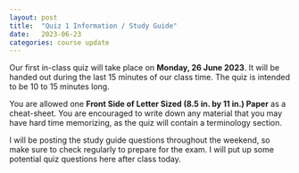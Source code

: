 ```yaml
---
layout: post
title:  "Quiz 1 Information / Study Guide"
date:   2023-06-23
categories: course update
---
```


Our first in-class quiz will take place on **Monday, 26 June 2023**. It will be handed out during the last 15 minutes of our class time. The quiz is intended to be 10 to 15 minutes long.  

You are allowed one **Front Side of Letter Sized (8.5 in. by 11 in.) Paper** as a cheat-sheet. You are encouraged to write down any material that you may have hard time memorizing, as the quiz will contain a terminology section.  

I will be posting the study guide questions throughout the weekend, so make sure to check regularly to prepare for the exam. I will put up some potential quiz questions here after class today.  